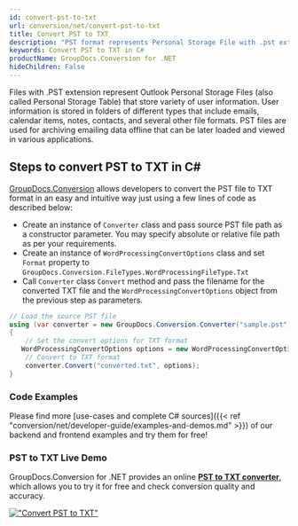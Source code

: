 ```yaml
---
id: convert-pst-to-txt
url: conversion/net/convert-pst-to-txt
title: Convert PST to TXT
description: "PST format represents Personal Storage File with .pst extension. Learn how to convert PST to TXT file programmatically in C# language using GroupDocs.Conversion for .NET library."
keywords: Convert PST to TXT in C#
productName: GroupDocs.Conversion for .NET
hideChildren: False
---
```


Files with .PST extension represent Outlook Personal Storage Files (also called Personal Storage Table) that store variety of user information. User information is stored in folders of different types that include emails, calendar items, notes, contacts, and several other file formats. PST files are used for archiving emailing data offline that can be later loaded and viewed in various applications.

## Steps to convert PST to TXT in C#

[GroupDocs.Conversion](https://products.groupdocs.com/conversion/net) allows developers to convert the PST file to TXT format in an easy and intuitive way just using a few lines of code as described below:

* Create an instance of `Converter` class and pass source PST file path as a constructor parameter. You may specify absolute or relative file path as per your requirements. 
* Create an instance of `WordProcessingConvertOptions` class and set `Format` property to `GroupDocs.Conversion.FileTypes.WordProcessingFileType.Txt`
* Call `Converter` class `Convert` method and pass the filename for the converted TXT file and the `WordProcessingConvertOptions` object from the previous step as parameters.

```csharp
// Load the source PST file
using (var converter = new GroupDocs.Conversion.Converter("sample.pst"))
{
    // Set the convert options for TXT format
   WordProcessingConvertOptions options = new WordProcessingConvertOptions { Format = GroupDocs.Conversion.FileTypes.WordProcessingFileType.Txt };
    // Convert to TXT format
    converter.Convert("converted.txt", options);
}
```

### Code Examples

Please find more [use-cases and complete C# sources]({{< ref "conversion/net/developer-guide/examples-and-demos.md" >}}) of our backend and frontend examples and try them for free!

### PST to TXT Live Demo

GroupDocs.Conversion for .NET provides an online [**PST to TXT converter**](https://products.groupdocs.app/conversion/pst-to-txt), which allows you to try it for free and check conversion quality and accuracy.

[!["Convert PST to TXT"](conversion/net/images/convert-to-txt/convert-pst-to-txt.png)](https://products.groupdocs.app/conversion/pst-to-txt)